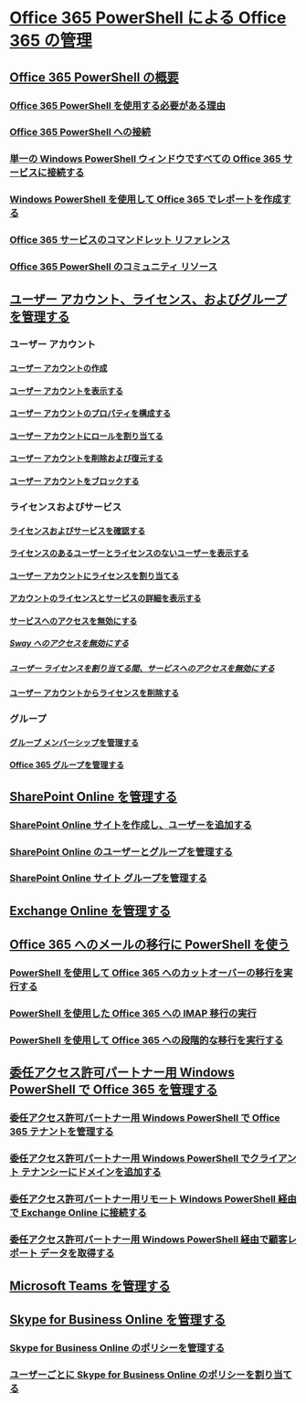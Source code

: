 
# [Office 365 PowerShell による Office 365 の管理](manage-office-365-with-office-365-powershell.md)
## [Office 365 PowerShell の概要](getting-started-with-office-365-powershell.md)
### [Office 365 PowerShell を使用する必要がある理由](why-you-need-to-use-office-365-powershell.md)
### [Office 365 PowerShell への接続](connect-to-office-365-powershell.md)
### [単一の Windows PowerShell ウィンドウですべての Office 365 サービスに接続する](connect-to-all-office-365-services-in-a-single-windows-powershell-window.md)
### [Windows PowerShell を使用して Office 365 でレポートを作成する](use-windows-powershell-to-create-reports-in-office-365.md)
### [Office 365 サービスのコマンドレット リファレンス](cmdlet-references-for-office-365-services.md)
### [Office 365 PowerShell のコミュニティ リソース](office-365-powershell-community-resources.md)

## [ユーザー アカウント、ライセンス、およびグループを管理する](manage-user-accounts-and-licenses-with-office-365-powershell.md)

### ユーザー アカウント
#### [ユーザー アカウントの作成](create-user-accounts-with-office-365-powershell.md)
#### [ユーザー アカウントを表示する](view-user-accounts-with-office-365-powershell.md)
#### [ユーザー アカウントのプロパティを構成する](configure-user-account-properties-with-office-365-powershell.md)
#### [ユーザー アカウントにロールを割り当てる](assign-roles-to-user-accounts-with-office-365-powershell.md)
#### [ユーザー アカウントを削除および復元する](delete-and-restore-user-accounts-with-office-365-powershell.md)
#### [ユーザー アカウントをブロックする](block-user-accounts-with-office-365-powershell.md)

### ライセンスおよびサービス
#### [ライセンスおよびサービスを確認する](view-licenses-and-services-with-office-365-powershell.md)
#### [ライセンスのあるユーザーとライセンスのないユーザーを表示する](view-licensed-and-unlicensed-users-with-office-365-powershell.md)
#### [ユーザー アカウントにライセンスを割り当てる](assign-licenses-to-user-accounts-with-office-365-powershell.md)
#### [アカウントのライセンスとサービスの詳細を表示する](view-account-license-and-service-details-with-office-365-powershell.md)
#### [サービスへのアクセスを無効にする](disable-access-to-services-with-office-365-powershell.md)
##### [Sway へのアクセスを無効にする](disable-access-to-sway-with-office-365-powershell.md)
##### [ユーザー ライセンスを割り当てる間、サービスへのアクセスを無効にする](disable-access-to-services-while-assigning-user-licenses.md)
#### [ユーザー アカウントからライセンスを削除する](remove-licenses-from-user-accounts-with-office-365-powershell.md)

### グループ
#### [グループ メンバーシップを管理する](maintain-group-membership-with-office-365-powershell.md)
#### [Office 365 グループを管理する](manage-office-365-groups-with-powershell.md)

## [SharePoint Online を管理する](manage-sharepoint-online-with-office-365-powershell.md)
### [SharePoint Online サイトを作成し、ユーザーを追加する](create-sharepoint-sites-and-add-users-with-powershell.md)
### [SharePoint Online のユーザーとグループを管理する](manage-sharepoint-users-and-groups-with-powershell.md)
### [SharePoint Online サイト グループを管理する](manage-sharepoint-site-groups-with-powershell.md)
## [Exchange Online を管理する](manage-exchange-online-with-office-365-powershell.md)
## [Office 365 へのメールの移行に PowerShell を使う](use-powershell-for-email-migration-to-office-365.md)
### [PowerShell を使用して Office 365 へのカットオーバーの移行を実行する](use-powershell-to-perform-a-cutover-migration-to-office-365.md)
### [PowerShell を使用した Office 365 への IMAP 移行の実行](use-powershell-to-perform-an-imap-migration-to-office-365.md)
### [PowerShell を使用して Office 365 への段階的な移行を実行する](use-powershell-to-perform-a-staged-migration-to-office-365.md)
## [委任アクセス許可パートナー用 Windows PowerShell で Office 365 を管理する](manage-office-365-with-windows-powershell-for-delegated-access-permissions-dap-p.md)
### [委任アクセス許可パートナー用 Windows PowerShell で Office 365 テナントを管理する](manage-office-365-tenants-with-windows-powershell-for-delegated-access-permissio.md)
### [委任アクセス許可パートナー用 Windows PowerShell でクライアント テナンシーにドメインを追加する](add-a-domain-to-a-client-tenancy-with-windows-powershell-for-delegated-access-pe.md)
### [委任アクセス許可パートナー用リモート Windows PowerShell 経由で Exchange Online に接続する](connect-to-exchange-online-tenants-with-remote-windows-powershell-for-delegated.md)
### [委任アクセス許可パートナー用 Windows PowerShell 経由で顧客レポート データを取得する](retrieve-customer-tenant-reporting-data-with-windows-powershell-for-delegated-ac.md)
## [Microsoft Teams を管理する](manage-microsoft-teams-with-office-365-powershell.md)
## [Skype for Business Online を管理する](manage-skype-for-business-online-with-office-365-powershell.md)
### [Skype for Business Online のポリシーを管理する](manage-skype-for-business-online-policies-with-office-365-powershell.md)
### [ユーザーごとに Skype for Business Online のポリシーを割り当てる](assign-per-user-skype-for-business-online-policies-with-office-365-powershell.md)